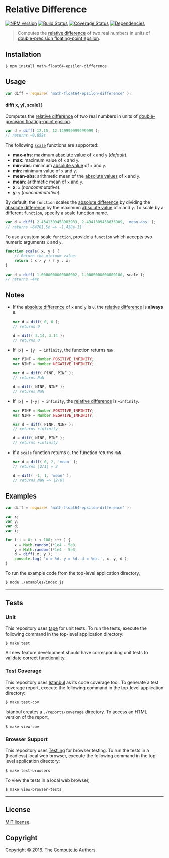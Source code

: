 Relative Difference
===
[![NPM version][npm-image]][npm-url] [![Build Status][build-image]][build-url] [![Coverage Status][coverage-image]][coverage-url] [![Dependencies][dependencies-image]][dependencies-url]

> Computes the [relative difference][relative-difference] of two real numbers in units of [double-precision floating-point epsilon][float64-epsilon].


## Installation

``` bash
$ npm install math-float64-epsilon-difference
```


## Usage

``` javascript
var diff = require( 'math-float64-epsilon-difference' );
```

#### diff( x, y[, scale] )

Computes the [relative difference][relative-difference] of two real numbers in units of [double-precision floating-point epsilon][float64-epsilon].

``` javascript
var d = diff( 12.15, 12.149999999999999 );
// returns ~0.658ε
```

The following [`scale`][relative-difference] functions are supported:

*	__max-abs__: maximum [absolute value][absolute-value] of `x` and `y` (*default*).
*	__max__: maximum value of `x` and `y`.
*	__min-abs__: minimum [absolute value][absolute-value] of `x` and `y`.
*	__min__: minimum value of `x` and `y`.
*	__mean-abs__: arithmetic mean of the [absolute values][absolute-value] of `x` and `y`.
*	__mean__: arithmetic mean of `x` and `y`.
*	__x__: `x` (*noncommutative*).
*	__y__: `y` (*noncommutative*).

By default, the `function` scales the [absolute difference][absolute-difference] by dividing the [absolute difference][absolute-difference] by the maximum [absolute value][absolute-value] of `x` and `y`. To scale by a different `function`, specify a scale function name. 

``` javascript
var d = diff( 2.4341309458983933, 2.4341309458633909, 'mean-abs' );
// returns ~64761.5ε => ~1.438e-11
```

To use a custom scale `function`, provide a `function` which accepts two numeric arguments `x` and `y`.

``` javascript
function scale( x, y ) {
	// Return the minimum value:
	return ( x > y ) ? y : x;
}

var d = diff( 1.0000000000000002, 1.0000000000000100, scale );
// returns ~44ε
```


## Notes

*	If the [absolute difference][absolute-difference] of `x` and `y` is `0`, the [relative difference][relative-difference] is __always__ `0`.

	``` javascript
	var d = diff( 0, 0 );
	// returns 0

	d = diff( 3.14, 3.14 );
	// returns 0
	```
*	If `|x| = |y| = infinity`, the function returns `NaN`.

	``` javascript
	var PINF = Number.POSITIVE_INFINITY;
	var NINF = Number.NEGATIVE_INFINITY;

	var d = diff( PINF, PINF );
	// returns NaN

	d = diff( NINF, NINF );
	// returns NaN
	``` 
* 	If `|x| = |-y| = infinity`, the [relative difference][relative-difference] is `+infinity`.

	``` javascript
	var PINF = Number.POSITIVE_INFINITY;
	var NINF = Number.NEGATIVE_INFINITY;

	var d = diff( PINF, NINF );
	// returns +infinity

	d = diff( NINF, PINF );
	// returns +infinity
	```
*	If a `scale` function returns `0`, the function returns `NaN`.

	``` javascript
	var d = diff( 0, 2, 'mean' );
	// returns |2/1| = 2

	d = diff( -1, 1, 'mean' );
	// returns NaN => |2/0|
	```


## Examples

``` javascript
var diff = require( 'math-float64-epsilon-difference' );

var x;
var y;
var d;
var i;

for ( i = 0; i < 100; i++ ) {
	x = Math.random()*1e4 - 5e3;
	y = Math.random()*1e4 - 5e3;
	d = diff( x, y );
	console.log( 'x = %d. y = %d. d = %dε.', x, y, d );
}
```

To run the example code from the top-level application directory,

``` bash
$ node ./examples/index.js
```


---
## Tests

### Unit

This repository uses [tape][tape] for unit tests. To run the tests, execute the following command in the top-level application directory:

``` bash
$ make test
```

All new feature development should have corresponding unit tests to validate correct functionality.


### Test Coverage

This repository uses [Istanbul][istanbul] as its code coverage tool. To generate a test coverage report, execute the following command in the top-level application directory:

``` bash
$ make test-cov
```

Istanbul creates a `./reports/coverage` directory. To access an HTML version of the report,

``` bash
$ make view-cov
```


### Browser Support

This repository uses [Testling][testling] for browser testing. To run the tests in a (headless) local web browser, execute the following command in the top-level application directory:

``` bash
$ make test-browsers
```

To view the tests in a local web browser,

``` bash
$ make view-browser-tests
```

<!-- [![browser support][browsers-image]][browsers-url] -->


---
## License

[MIT license](http://opensource.org/licenses/MIT).


## Copyright

Copyright &copy; 2016. The [Compute.io][compute-io] Authors.


[npm-image]: http://img.shields.io/npm/v/math-float64-epsilon-difference.svg
[npm-url]: https://npmjs.org/package/math-float64-epsilon-difference

[build-image]: http://img.shields.io/travis/math-io/float64-epsilon-difference/master.svg
[build-url]: https://travis-ci.org/math-io/float64-epsilon-difference

[coverage-image]: https://img.shields.io/codecov/c/github/math-io/float64-epsilon-difference/master.svg
[coverage-url]: https://codecov.io/github/math-io/float64-epsilon-difference?branch=master

[dependencies-image]: http://img.shields.io/david/math-io/float64-epsilon-difference.svg
[dependencies-url]: https://david-dm.org/math-io/float64-epsilon-difference

[dev-dependencies-image]: http://img.shields.io/david/dev/math-io/float64-epsilon-difference.svg
[dev-dependencies-url]: https://david-dm.org/dev/math-io/float64-epsilon-difference

[github-issues-image]: http://img.shields.io/github/issues/math-io/float64-epsilon-difference.svg
[github-issues-url]: https://github.com/math-io/float64-epsilon-difference/issues

[tape]: https://github.com/substack/tape
[istanbul]: https://github.com/gotwarlost/istanbul
[testling]: https://ci.testling.com

[compute-io]: https://github.com/compute-io/

[float64-epsilon]: https://github.com/const-io/eps-float64
[absolute-value]: https://github.com/math-io/abs
[absolute-difference]: https://github.com/math-io/absolute-difference
[relative-difference]: https://github.com/math-io/relative-difference
